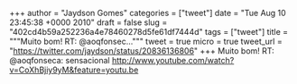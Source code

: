 
+++
author = "Jaydson Gomes"
categories = ["tweet"]
date = "Tue Aug 10 23:45:38 +0000 2010"
draft = false
slug = "402cd4b59a252236a4e78460278d5fe61df7444d"
tags = ["tweet"]
title = """Muito bom! RT: @aoqfonsec..."""
tweet = true
micro = true
tweet_url = "https://twitter.com/jaydson/status/20836136806"
+++
Muito bom! RT: @aoqfonseca: sensacional http://www.youtube.com/watch?v=CoXhBjiy9yM&feature=youtu.be
